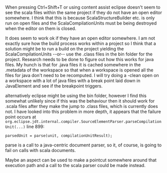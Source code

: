 When pressing Ctrl+Shift+T or using content assist eclipse doesn't seem to see the scala files within the same project if they do not have an open editor somewhere. I think that this is because ScalaStructureBuilder etc. is only run on open files and the ScalaCompilationUnits must be being destroyed when the editor on them is closed.

It does seem to work ok if they have an open editor somewhere. I am not exactly sure how the build process works within a project so I think that a solution might be to run a build on the project yielding the ScalaCompilationUnits --or-- use the .class files in the bin folder for the project. Research needs to be done to figure out how this works for java files. My hunch is that for .java files it is cached somewhere in the .metadata of the workspace so that when a workspace is opened all the files for java don't need to be recomputed. I will try doing a -clean open on a workspace with a lot of java files with a break point laid down in JavaElement and see if the breakpoint triggers. 

alternatively eclipse might be using the bin folder, however I find this somewhat unlikely since if this was the behaviour then it should work for .scala files after they make the jump to .class files, which is currently does not.
I have looked into this problem in more depth, it appears that the failure point occurs at `org.eclipse.jdt.internal.compiler.SourceElementParser.parseCompilationUnit(...)` line 899:

`parsedUnit = parse(unit, compilationUnitResult);`

parse is a call to a java-centric document parser, so it, of course, is going to fail on calls with scala documents. 

Maybe an aspect can be used to make a pointcut somewhere around that execution path and a call to the scala parser could be made instead.

